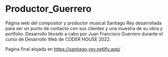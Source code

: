 # Productor_Guerrero
Página web del compositor y productor musical Santiago Rey desarrollada para ser un punto de contacto con sus clientes y una muestra de su obra y portfolio.
Desarrollo llevado a cabo por Juan Francisco Guerrero durante el curso de Desarrollo Web de CODER HOUSE 2022.

Pagina final alojada en https://santiago-rey.netlify.app/
